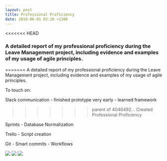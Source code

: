 ```yaml
---
layout: post
title: Professional Proficiency
date: 2018-06-01 03:10 +1200
---
```


<<<<<<< HEAD
<h3>A detailed report of my professional proficiency during the Leave Management project, including evidence and examples of my usage of agile principles.</h3>
=======
A detailed report of my professional proficiency during the Leave Management project, including evidence and examples of my usage of agile principles.

To touch on:

Slack communication 		- finished prototype very early
							- learned framework
>>>>>>> parent of 4046492... Created Professional Proficiency

Sprints						- Database Normalization

Trello						- Script creation

Git							- Smart commits
							- Workflows

<img src="{{ 'assets/slack2.png' | relative_url }}">
<img src="{{ 'assets/slackevidence1.png' | relative_url }}">
<img src="{{ 'assets/trelloevidence1.png' | relative_url }}">


